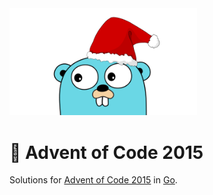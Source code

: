 <img src="./.assets/christmas_gopher.png" width="300">

# 🎄 Advent of Code 2015

Solutions for [Advent of Code 2015](https://adventofcode.com/2015) in [Go](https://go.dev/). 

